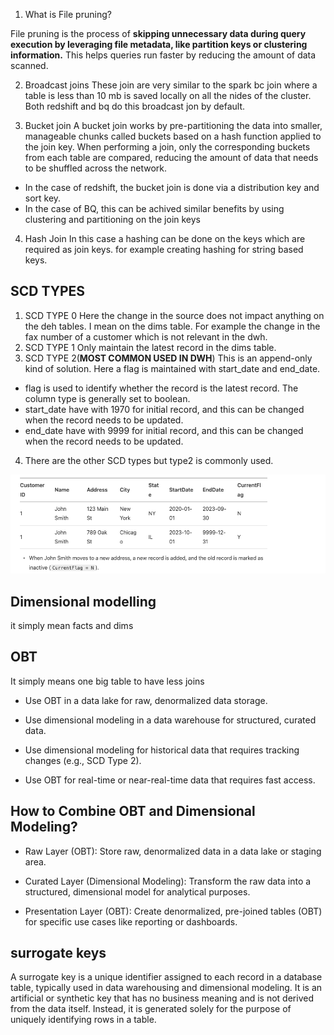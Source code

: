 1. What is File pruning?

File pruning is the process of **skipping unnecessary data during query execution by leveraging file metadata,
like partition keys or clustering information.** This helps queries run faster by reducing the amount of data scanned.

2. Broadcast joins
   These join are very similar to the spark bc join where a table is less than 10 mb is saved locally on all the nides of the cluster. Both redshift and bq do this broadcast jon by default.

3. Bucket join
A bucket join works by pre-partitioning the data into smaller, manageable chunks called buckets based on a hash function applied to the join key. 
When performing a join, only the corresponding buckets from each table are compared, reducing the amount of data that needs to be shuffled across the network.

*  In the case of redshift, the bucket join is done via a distribution key and sort key.
*  In the case of BQ, this  can be achived similar benefits by using clustering and partitioning on the join keys

4. Hash Join
   In this case a hashing can be done on the keys which are required as join keys. for example creating hashing for string based keys.


## SCD TYPES

1. SCD TYPE 0
   Here the change in the source does not impact anything on the deh tables. I mean on the dims table. For example the change in the fax number of a customer which is not relevant in the dwh.
2. SCD TYPE 1
Only maintain the latest record in the dims table. 
3. SCD TYPE 2(**MOST COMMON USED IN DWH**)
This is an append-only kind of solution. Here a flag is maintained with start_date and end_date. 

* flag is used to identify whether the record is the latest record. The column type is generally set to boolean.
* start_date have with 1970 for initial record, and this can be changed when the record needs to be updated.
* end_date have with 9999 for initial record, and this can be changed when the record needs to be updated.


4. There are the other SCD types but type2 is commonly used.

![img.png](images/img.png)


## Dimensional modelling
it simply mean facts and dims


## OBT
It simply means one big table to have less joins


* Use OBT in a data lake for raw, denormalized data storage.

* Use dimensional modeling in a data warehouse for structured, curated data.


* Use dimensional modeling for historical data that requires tracking changes (e.g., SCD Type 2).

* Use OBT for real-time or near-real-time data that requires fast access.


## How to Combine OBT and Dimensional Modeling?

* Raw Layer (OBT): Store raw, denormalized data in a data lake or staging area.

* Curated Layer (Dimensional Modeling): Transform the raw data into a structured, dimensional model for analytical purposes.

* Presentation Layer (OBT): Create denormalized, pre-joined tables (OBT) for specific use cases like reporting or dashboards.

## surrogate keys
A surrogate key is a unique identifier assigned to each record in a database table, typically used in data warehousing and dimensional modeling. It is an artificial or synthetic key that has no business meaning and is not derived from the data itself. Instead, it is generated solely for the purpose of uniquely identifying rows in a table.